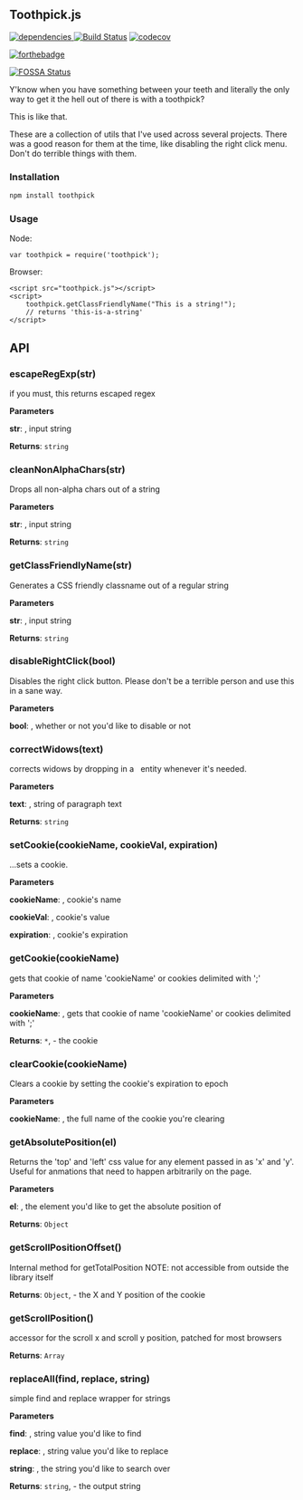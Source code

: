 ## Toothpick.js


[![dependencies](https://david-dm.org/qbunt/toothpick.js.svg) ](https://david-dm.org/)  [![Build Status](https://travis-ci.org/qbunt/toothpick.js.svg?branch=master)](https://travis-ci.org/qbunt/toothpick.js)  [![codecov](https://codecov.io/gh/qbunt/toothpick.js/branch/master/graph/badge.svg)](https://codecov.io/gh/qbunt/toothpick.js)

[![forthebadge](http://forthebadge.com/images/badges/gluten-free.svg)](http://forthebadge.com)

[![FOSSA Status](https://app.fossa.io/api/projects/git%2Bhttps%3A%2F%2Fgithub.com%2Fqbunt%2Ftoothpick.js.svg?type=shield)](https://app.fossa.io/projects/git%2Bhttps%3A%2F%2Fgithub.com%2Fqbunt%2Ftoothpick.js?ref=badge_shield)

Y'know when you have something between your teeth and literally the only way to get it the hell out of there is with a toothpick?

This is like that.

These are a collection of utils that I've used across several projects. There was a good reason for them at the time, like disabling the right click menu. Don't do terrible things with them.

### Installation

```bash
npm install toothpick
```

### Usage

Node:
```
var toothpick = require('toothpick');
```

Browser:
```
<script src="toothpick.js"></script>
<script>
    toothpick.getClassFriendlyName("This is a string!");
    // returns 'this-is-a-string'
</script>
```

## API

### escapeRegExp(str)

if you must, this returns escaped regex

**Parameters**

**str**: , input string

**Returns**: `string`


### cleanNonAlphaChars(str)

Drops all non-alpha chars out of a string

**Parameters**

**str**: , input string

**Returns**: `string`


### getClassFriendlyName(str)

Generates a CSS friendly classname out of a regular string

**Parameters**

**str**: , input string

**Returns**: `string`


### disableRightClick(bool)

Disables the right click button. Please don't be a terrible person and use this in a sane way.

**Parameters**

**bool**: , whether or not you'd like to disable or not



### correctWidows(text)

corrects widows by dropping in a &nbsp; entity whenever it's needed.

**Parameters**

**text**: , string of paragraph text

**Returns**: `string`


### setCookie(cookieName, cookieVal, expiration)

...sets a cookie.

**Parameters**

**cookieName**: , cookie's name

**cookieVal**: , cookie's value

**expiration**: , cookie's expiration



### getCookie(cookieName)

gets that cookie of name 'cookieName' or cookies delimited with ';'

**Parameters**

**cookieName**: , gets that cookie of name 'cookieName' or cookies delimited with ';'

**Returns**: `*`, - the cookie


### clearCookie(cookieName)

Clears a cookie by setting the cookie's expiration to epoch

**Parameters**

**cookieName**: , the full name of the cookie you're clearing



### getAbsolutePosition(el)

Returns the 'top' and 'left' css value for any element passed in as 'x' and 'y'. Useful for anmations that need to happen arbitrarily on the page.

**Parameters**

**el**: , the element you'd like to get the absolute position of

**Returns**: `Object`


### getScrollPositionOffset()

Internal method for getTotalPosition NOTE: not accessible from outside the library itself

**Returns**: `Object`, - the X and Y position of the cookie


### getScrollPosition()

accessor for the scroll x and scroll y position, patched for most browsers

**Returns**: `Array`


### replaceAll(find, replace, string)

simple find and replace wrapper for strings

**Parameters**

**find**: , string value you'd like to find

**replace**: , string value you'd like to replace

**string**: , the string you'd like to search over

**Returns**: `string`, - the output string
